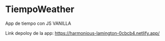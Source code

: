 # TiempoWeather
App de tiempo con JS VANILLA

Link depoloy de la app: https://harmonious-lamington-0cbcb4.netlify.app/
